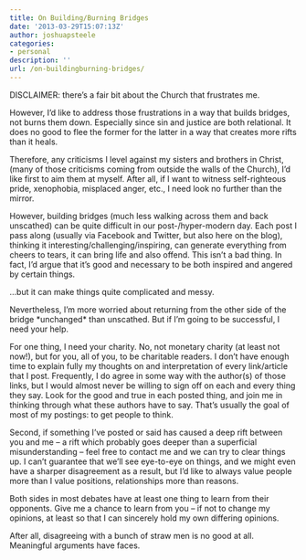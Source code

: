 ```yaml
---
title: On Building/Burning Bridges
date: '2013-03-29T15:07:13Z'
author: joshuapsteele
categories:
- personal
description: ''
url: /on-buildingburning-bridges/
---
```

DISCLAIMER: there’s a fair bit about the Church that frustrates me.

However, I’d like to address those frustrations in a way that builds bridges, not burns them down. Especially since sin and justice are both relational. It does no good to flee the former for the latter in a way that creates more rifts than it heals.

Therefore, any criticisms I level against my sisters and brothers in Christ, (many of those criticisms coming from outside the walls of the Church), I’d like first to aim them at myself. After all, if I want to witness self-righteous pride, xenophobia, misplaced anger, etc., I need look no further than the mirror.

However, building bridges (much less walking across them and back unscathed) can be quite difficult in our post-/hyper-modern day. Each post I pass along (usually via Facebook and Twitter, but also here on the blog), thinking it interesting/challenging/inspiring, can generate everything from cheers to tears, it can bring life and also offend. This isn’t a bad thing. In fact, I’d argue that it’s good and necessary to be both inspired and angered by certain things.

…but it can make things quite complicated and messy.

Nevertheless, I’m more worried about returning from the other side of the bridge \*unchanged\* than unscathed. But if I’m going to be successful, I need your help.

For one thing, I need your charity. No, not monetary charity (at least not now!), but for you, all of you, to be charitable readers. I don’t have enough time to explain fully my thoughts on and interpretation of every link/article that I post. Frequently, I do agree in some way with the author(s) of those links, but I would almost never be willing to sign off on each and every thing they say. Look for the good and true in each posted thing, and join me in thinking through what these authors have to say. That’s usually the goal of most of my postings: to get people to think.

Second, if something I’ve posted or said has caused a deep rift between you and me – a rift which probably goes deeper than a superficial misunderstanding – feel free to contact me and we can try to clear things up. I can’t guarantee that we’ll see eye-to-eye on things, and we might even have a sharper disagreement as a result, but I’d like to always value people more than I value positions, relationships more than reasons.

Both sides in most debates have at least one thing to learn from their opponents. Give me a chance to learn from you – if not to change my opinions, at least so that I can sincerely hold my own differing opinions.

After all, disagreeing with a bunch of straw men is no good at all. Meaningful arguments have faces.